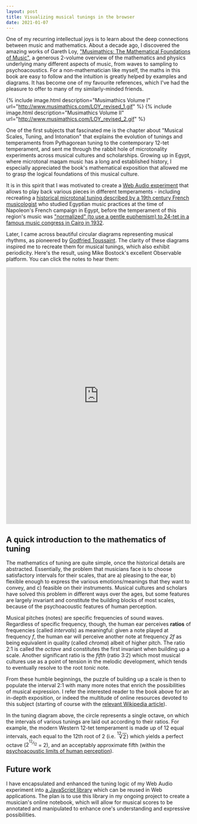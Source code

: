 ```yaml
---
layout: post
title: Visualizing musical tunings in the browser
date: 2021-01-07
---
```

One of my recurring intellectual joys is to learn about the deep connections between music and mathematics. About a decade ago, I discovered the amazing works of Gareth Loy, ["Musimathics: The Mathematical Foundations of Music"](http://www.musimathics.com/), a generous 2-volume overview of the mathematics and physics underlying many different aspects of music, from waves to sampling to psychoacoustics. For a non-mathematician like myself, the maths in this book are easy to follow and the intuition is greatly helped by examples and diagrams. It has become one of my favourite references, which I've had the pleasure to offer to many of my similarly-minded friends.

{% include image.html description="Musimathics Volume I" url="http://www.musimathics.com/LOY_revised_1.gif" %}
{% include image.html description="Musimathics Volume II" url="http://www.musimathics.com/LOY_revised_2.gif" %}

One of the first subjects that fascinated me is the chapter about "Musical Scales, Tuning, and Intonation" that explains the evolution of tunings and temperaments from Pythagorean tuning to the contemporary 12-tet temperament, and sent me through the rabbit hole of microtonality experiments across musical cultures and scholarships. Growing up in Egypt, where microtonal maqam music has a long and established history, I especially appreciated the book's mathematical exposition that allowed me to grasp the logical foundations of this musical culture.

It is in this spirit that I was motivated to create a [Web Audio experiment](https://ethereum.karimratib.me:8080/) that allows to play back various pieces in different temperaments - including recreating a [historical microtonal tuning described by a 19th century French musicologist](https://play.google.com/store/books/details?id=JUv0AAAAMAAJ) who studied Egyptian music practices at the time of Napoleon's French campaign in Egypt, before the temperament of this region's music was ["normalized" (to use a gentle euphemism) to 24-tet in a famous music congress in Cairo in 1932](https://en.wikipedia.org/wiki/Cairo_Congress_of_Arab_Music).

Later, I came across beautiful circular diagrams representing musical rhythms, as pioneered by [Godfried Toussaint](http://cgm.cs.mcgill.ca/~godfried/rhythm-and-mathematics.html). The clarity of these diagrams inspired me to recreate them for musical tunings, which also exhibit periodicity. Here's the result, using Mike Bostock's excellent Observable platform. You can click the notes to hear them:

<iframe width="100%" height="700" frameborder="0"
  src="https://observablehq.com/embed/@infojunkie/tuning-diagram?cell=chart"></iframe>

## A quick introduction to the mathematics of tuning

The mathematics of tuning are quite simple, once the historical details are abstracted. Essentially, the problem that musicians face is to choose satisfactory intervals for their scales, that are a) pleasing to the ear, b) flexible enough to express the various emotions/meanings that they want to convey, and c) feasible on their instruments. Musical cultures and scholars have solved this problem in different ways over the ages, but some features are largely invariant and constitute the building blocks of most scales, because of the psychoacoustic features of human perception.

Musical pitches (notes) are specific frequencies of sound waves. Regardless of specific frequency, though, the human ear perceives **ratios** of frequencies (called _intervals_) as meaningful: given a note played at frequency _f_, the human ear will perceive another note at frequency _2f_ as being equivalent in quality (called _chroma_) albeit of higher pitch. The ratio 2:1 is called the _octave_ and constitutes the first invariant when building up a scale. Another significant ratio is the _fifth_ (ratio 3:2) which most musical cultures use as a point of tension in the melodic development, which tends to eventually resolve to the root _tonic_ note.

From these humble beginnings, the puzzle of building up a scale is then to populate the interval 2:1 with many more notes that enrich the possibilities of musical expression. I refer the interested reader to the book above for an in-depth exposition, or indeed the multitude of online resources devoted to this subject (starting of course with the [relevant Wikipedia article](https://en.wikipedia.org/wiki/Music_and_mathematics)).

In the tuning diagram above, the circle represents a single octave, on which the intervals of various tunings are laid out according to their ratios. For example, the modern Western 12-tet temperament is made up of 12 equal intervals, each equal to the 12th root of 2 (i.e. <span class="nowrap"><sup style="margin-right: -0.5em; vertical-align: 0.8em;">12</sup>√<span style="border-top:1px solid; padding:0 0.1em;">2</span></span>) which yields a perfect octave (<span class="nowrap">2<sup>&#8203;<sup>12</sup>⁄<sub>12</sub></sup></span> = 2), and an acceptably approximate fifth (within the [psychoacoustic limits of human perception](https://en.wikipedia.org/wiki/Just-noticeable_difference#Music_production_applications)).

## Future work

I have encapsulated and enhanced the tuning logic of my Web Audio experiment into [a JavaScript library](https://github.com/infojunkie/scalextric) which can be reused in Web applications. The plan is to use this library in my ongoing project to create a musician's online notebook, which will allow for musical scores to be annotated and manipulated to enhance one's understanding and expressive possibilities.

